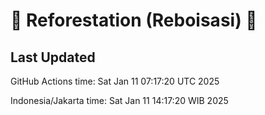 
# 🌳 Reforestation (Reboisasi) 🌲

## Last Updated

GitHub Actions time: Sat Jan 11 07:17:20 UTC 2025

Indonesia/Jakarta time: Sat Jan 11 14:17:20 WIB 2025
